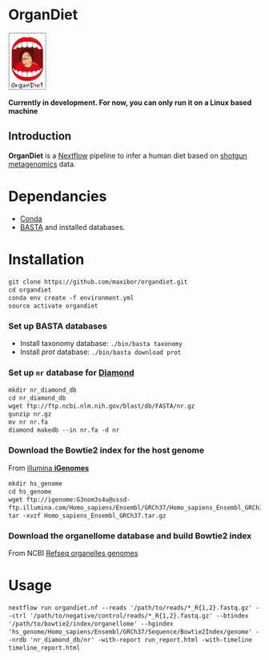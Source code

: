 # OrganDiet

<img src="./img/logo.png" width="75">

**Currently in development. For now, you can only run it on a Linux based machine**

## Introduction

**OrganDiet** is a [Nextflow](https://www.nextflow.io/) pipeline to infer a human diet based on [shotgun metagenomics](https://en.wikipedia.org/wiki/Metagenomics#Shotgun_metagenomics) data.

# Dependancies

- [Conda](https://conda.io/miniconda.html)  
- [BASTA](https://github.com/timkahlke/BASTA) and installed databases.


# Installation

```
git clone https://github.com/maxibor/organdiet.git
cd organdiet
conda env create -f environment.yml
source activate organdiet
```

### Set up BASTA databases
- Install taxonomy database: `./bin/basta taxonomy`
- Install *prot* database:   `./bin/basta download prot`

### Set up `nr` database for [Diamond](https://github.com/bbuchfink/diamond)
```
mkdir nr_diamond_db
cd nr_diamond_db
wget ftp://ftp.ncbi.nlm.nih.gov/blast/db/FASTA/nr.gz
gunzip nr.gz
mv nr nr.fa
diamond makedb --in nr.fa -d nr
```

### Download the Bowtie2 index for the host genome
From [illumina **iGenomes**](https://support.illumina.com/sequencing/sequencing_software/igenome.html)

```
mkdir hs_genome
cd hs_genome
wget ftp://igenome:G3nom3s4u@ussd-ftp.illumina.com/Homo_sapiens/Ensembl/GRCh37/Homo_sapiens_Ensembl_GRCh37.tar.gz
tar -xvzf Homo_sapiens_Ensembl_GRCh37.tar.gz
```

### Download the organellome database and build Bowtie2 index
From NCBI [Refseq organelles genomes](https://www.ncbi.nlm.nih.gov/genome/organelle/)


# Usage

```
nextflow run organdiet.nf --reads '/path/to/reads/*_R{1,2}.fastq.gz' --ctrl '/path/to/negative/control/reads/*_R{1,2}.fastq.gz' --btindex '/path/to/bowtie2/index/organellome' --hgindex 'hs_genome/Homo_sapiens/Ensembl/GRCh37/Sequence/Bowtie2Index/genome' --nrdb 'nr_diamond_db/nr' -with-report run_report.html -with-timeline timeline_report.html
```
